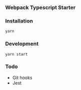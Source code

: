 ### Webpack Typescript Starter

### Installation
```yarn```

### Development
```yarn start```

### Todo

- Git hooks
- Jest